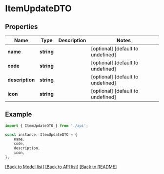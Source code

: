 # ItemUpdateDTO


## Properties

Name | Type | Description | Notes
------------ | ------------- | ------------- | -------------
**name** | **string** |  | [optional] [default to undefined]
**code** | **string** |  | [optional] [default to undefined]
**description** | **string** |  | [optional] [default to undefined]
**icon** | **string** |  | [optional] [default to undefined]

## Example

```typescript
import { ItemUpdateDTO } from './api';

const instance: ItemUpdateDTO = {
    name,
    code,
    description,
    icon,
};
```

[[Back to Model list]](../README.md#documentation-for-models) [[Back to API list]](../README.md#documentation-for-api-endpoints) [[Back to README]](../README.md)
